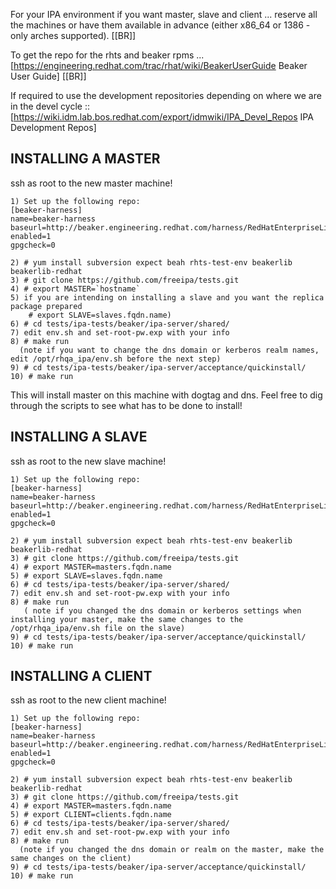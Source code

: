 For your IPA environment if you want master, slave and client ... reserve all the machines or have them available in advance (either x86_64 or 1386 - only arches supported). [[BR]]

To get the repo for the rhts and beaker rpms ... [https://engineering.redhat.com/trac/rhat/wiki/BeakerUserGuide  Beaker User Guide] [[BR]]

If required to use the development repositories depending on where we are in the devel cycle :: [https://wiki.idm.lab.bos.redhat.com/export/idmwiki/IPA_Devel_Repos  IPA Development Repos]

## INSTALLING A MASTER
ssh as root to the new master machine!  

```
1) Set up the following repo:
[beaker-harness]
name=beaker-harness
baseurl=http://beaker.engineering.redhat.com/harness/RedHatEnterpriseLinux6/
enabled=1
gpgcheck=0

2) # yum install subversion expect beah rhts-test-env beakerlib beakerlib-redhat
3) # git clone https://github.com/freeipa/tests.git 
4) # export MASTER=`hostname`  
5) if you are intending on installing a slave and you want the replica package prepared  
    # export SLAVE=slaves.fqdn.name)
6) # cd tests/ipa-tests/beaker/ipa-server/shared/ 
7) edit env.sh and set-root-pw.exp with your info
8) # make run
  (note if you want to change the dns domain or kerberos realm names, edit /opt/rhqa_ipa/env.sh before the next step) 
9) # cd tests/ipa-tests/beaker/ipa-server/acceptance/quickinstall/
10) # make run
```

This will install master on this machine with dogtag and dns.  Feel free to dig through the scripts to see what has to be done to install!

## INSTALLING A SLAVE 
ssh as root to the new slave machine!

```
1) Set up the following repo:
[beaker-harness]
name=beaker-harness
baseurl=http://beaker.engineering.redhat.com/harness/RedHatEnterpriseLinux6/
enabled=1
gpgcheck=0

2) # yum install subversion expect beah rhts-test-env beakerlib beakerlib-redhat
3) # git clone https://github.com/freeipa/tests.git 
4) # export MASTER=masters.fqdn.name  
5) # export SLAVE=slaves.fqdn.name
6) # cd tests/ipa-tests/beaker/ipa-server/shared/ 
7) edit env.sh and set-root-pw.exp with your info
8) # make run
   ( note if you changed the dns domain or kerberos settings when installing your master, make the same changes to the /opt/rhqa_ipa/env.sh file on the slave)
9) # cd tests/ipa-tests/beaker/ipa-server/acceptance/quickinstall/
10) # make run
```

## INSTALLING A CLIENT 
ssh as root to the new client machine!

```
1) Set up the following repo:
[beaker-harness]
name=beaker-harness
baseurl=http://beaker.engineering.redhat.com/harness/RedHatEnterpriseLinux6/
enabled=1
gpgcheck=0

2) # yum install subversion expect beah rhts-test-env beakerlib beakerlib-redhat
3) # git clone https://github.com/freeipa/tests.git 
4) # export MASTER=masters.fqdn.name  
5) # export CLIENT=clients.fqdn.name
6) # cd tests/ipa-tests/beaker/ipa-server/shared/ 
7) edit env.sh and set-root-pw.exp with your info
8) # make run
  (note if you changed the dns domain or realm on the master, make the same changes on the client)
9) # cd tests/ipa-tests/beaker/ipa-server/acceptance/quickinstall/
10) # make run
```

